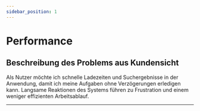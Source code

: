 ```yaml
---
sidebar_position: 1
---
```


# Performance

## Beschreibung des Problems aus Kundensicht
Als Nutzer möchte ich schnelle Ladezeiten und Suchergebnisse in der Anwendung, damit ich meine Aufgaben ohne Verzögerungen erledigen kann. Langsame Reaktionen des Systems führen zu Frustration und einem weniger effizienten Arbeitsablauf.

---